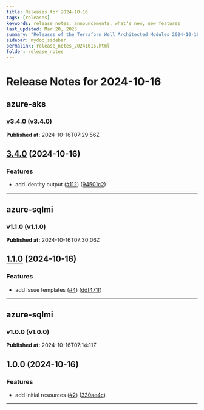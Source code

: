```yaml
---
title: Releases for 2024-10-16
tags: [releases]
keywords: release notes, announcements, what's new, new features
last_updated: Mar 20, 2025
summary: "Releases of the Terraform Well Architected Modules 2024-10-16"
sidebar: mydoc_sidebar
permalink: release_notes_20241016.html
folder: release_notes
---
```


# Release Notes for 2024-10-16

## azure-aks
### v3.4.0 (v3.4.0)
**Published at:** 2024-10-16T07:29:56Z

## [3.4.0](https://github.com/CloudNationHQ/terraform-azure-aks/compare/v3.3.0...v3.4.0) (2024-10-16)


### Features

* add identity output ([#112](https://github.com/CloudNationHQ/terraform-azure-aks/issues/112)) ([94501c2](https://github.com/CloudNationHQ/terraform-azure-aks/commit/94501c2067c96e1d468b11f12c83b54dc242fe46))

---

## azure-sqlmi
### v1.1.0 (v1.1.0)
**Published at:** 2024-10-16T07:30:06Z

## [1.1.0](https://github.com/CloudNationHQ/terraform-azure-sqlmi/compare/v1.0.0...v1.1.0) (2024-10-16)


### Features

* add issue templates ([#4](https://github.com/CloudNationHQ/terraform-azure-sqlmi/issues/4)) ([ddf471f](https://github.com/CloudNationHQ/terraform-azure-sqlmi/commit/ddf471f87305235bd59ad880b7f04f085ef51fee))

---

## azure-sqlmi
### v1.0.0 (v1.0.0)
**Published at:** 2024-10-16T07:14:11Z

## 1.0.0 (2024-10-16)


### Features

* add initial resources ([#2](https://github.com/CloudNationHQ/terraform-azure-sqlmi/issues/2)) ([330ae4c](https://github.com/CloudNationHQ/terraform-azure-sqlmi/commit/330ae4c0a1876287d07bee00d679ab87a08019d5))

---

